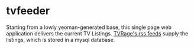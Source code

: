 # tvfeeder

Starting from a lowly yeoman-generated base, this single page web application delivers the current TV Listings. [TVRage's rss feeds](http://www.tvrage.com/rss.php) supply the listings, which is stored in a mysql database.